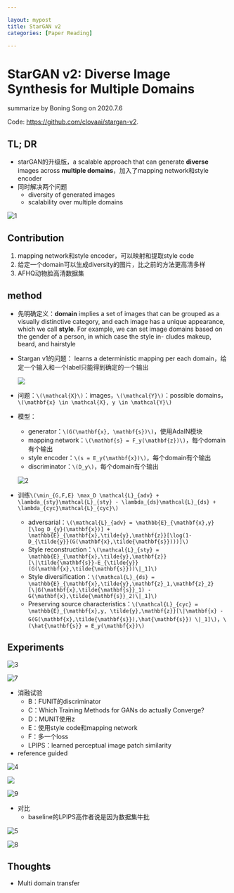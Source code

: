 ```yaml
---

layout: mypost
title: StarGAN v2
categories: [Paper Reading]

---
```


# StarGAN v2: Diverse Image Synthesis for Multiple Domains

summarize by Boning Song on 2020.7.6

Code: https://github.com/clovaai/stargan-v2.



## TL; DR 

* starGAN的升级版，a scalable approach that can generate **diverse** images across **multiple domains**，加入了mapping network和style encoder
* 同时解决两个问题
  * diversity of generated images 
  * scalability over multiple domains

![1](./source/sbn-1.png)



## Contribution

1. mapping network和style encoder，可以映射和提取style code
2. 给定一个domain可以生成diversity的图片，比之前的方法更高清多样
3. AFHQ动物脸高清数据集



## method

- 先明确定义：**domain** implies a set of images that can be grouped as a visually distinctive category, and each image has a unique appearance, which we call **style**. For example, we can set image domains based on the gender of a person, in which case the style in- cludes makeup, beard, and hairstyle

- Stargan v1的问题： learns a deterministic mapping per each domain，给定一个输入和一个label只能得到确定的一个输出

  ![](./source/sbn-6.png)

- 问题：`\(\mathcal{X}\)`：images，`\(\mathcal{Y}\)`：possible domains，`\(\mathbf{x} \in \mathcal{X}, y \in \mathcal{Y}\)`

- 模型：

  - generator：`\(G(\mathbf{x}, \mathbf{s})\)`，使用AdaIN模块
  - mapping network：`\(\mathbf{s} = F_y(\mathbf{z})\)`，每个domain有个输出
  - style encoder：`\(s = E_y(\mathbf{x})\)`，每个domain有个输出
  - discriminator：`\(D_y\)`，每个domain有个输出

  ![2](./source/sbn-2.png)

- 训练`\(\min_{G,F,E} \max_D \mathcal{L}_{adv} + \lambda_{sty}\mathcal{L}_{sty} - \lambda_{ds}\mathcal{L}_{ds} + \lambda_{cyc}\mathcal{L}_{cyc}\)`
  - adversarial：`\(\mathcal{L}_{adv} = \mathbb{E}_{\mathbf{x},y}[\log D_{y}(\mathbf{x})] + \mathbb{E}_{\mathbf{x},\tilde{y},\mathbf{z}}[\log(1-D_{\tilde{y}}(G(\mathbf{x},\tilde{\mathbf{s}})))]\)`
  - Style reconstruction：`\(\mathcal{L}_{sty} = \mathbb{E}_{\mathbf{x},\tilde{y},\mathbf{z}}[\|\tilde{\mathbf{s}}-E_{\tilde{y}}(G(\mathbf{x},\tilde{\mathbf{s}}))\|_1]\)`
  - Style diversification：`\(\mathcal{L}_{ds} = \mathbb{E}_{\mathbf{x},\tilde{y},\mathbf{z}_1,\mathbf{z}_2}[\|G(\mathbf{x},\tilde{\mathbf{s}}_1) - G(\mathbf{x},\tilde{\mathbf{s}}_2)\|_1]\)`
  - Preserving source characteristics：`\(\mathcal{L}_{cyc} = \mathbb{E}_{\mathbf{x},y, \tilde{y},\mathbf{z}}[\|\mathbf{x} - G(G(\mathbf{x},\tilde{\mathbf{s}}),\hat{\mathbf{s}}) \|_1]\)`，`\(\hat{\mathbf{s}} = E_y(\mathbf{x})\)`





## Experiments

![3](source/sbn-3.png)

![7](./source/sbn-7.png)

- 消融试验
  - B：FUNIT的discriminator
  - C：Which Training Methods for GANs do actually Converge?
  - D：MUNIT使用z
  - E：使用style code和mapping network
  - F：多一个loss
  - LPIPS：learned perceptual image patch similarity
- reference guided

![4](source/sbn-4.png)

![](./source/sbn-10.png)

![9](./source/sbn-9.png)

- 对比
  - baseline的LPIPS高作者说是因为数据集牛批

![5](source/sbn-5.png)

![8](./source/sbn-8.png)

## Thoughts

- Multi domain transfer

